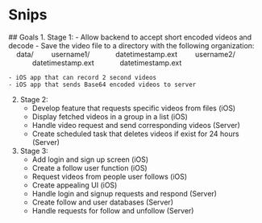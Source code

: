 # Snips

<snippet>
  <content>
## Goals
1. Stage 1:
    - Allow backend to accept short encoded videos and decode
    - Save the video file to a directory with the following organization:  
				&nbsp;&nbsp;&nbsp;&nbsp;data/  
						&nbsp;&nbsp;&nbsp;&nbsp;&nbsp;&nbsp;&nbsp;&nbsp;username1/  
								&nbsp;&nbsp;&nbsp;&nbsp;&nbsp;&nbsp;&nbsp;&nbsp;&nbsp;&nbsp;&nbsp;&nbsp;datetimestamp.ext  
						&nbsp;&nbsp;&nbsp;&nbsp;&nbsp;&nbsp;&nbsp;&nbsp;username2/  
								&nbsp;&nbsp;&nbsp;&nbsp;&nbsp;&nbsp;&nbsp;&nbsp;&nbsp;&nbsp;&nbsp;&nbsp;datetimestamp.ext  
								&nbsp;&nbsp;&nbsp;&nbsp;&nbsp;&nbsp;&nbsp;&nbsp;&nbsp;&nbsp;&nbsp;&nbsp;datetimestamp.ext  
 
    - iOS app that can record 2 second videos 
    - iOS app that sends Base64 encoded videos to server
2. Stage 2: 
     - Develop feature that requests specific videos from files (iOS)
     - Display fetched videos in a group in a list (iOS)
     - Handle video request and send corresponding videos (Server)
     - Create scheduled task that deletes videos if exist for 24 hours (Server)
3. Stage 3:
     - Add login and sign up screen (iOS)
     - Create a follow user function (iOS)
     - Request videos from people user follows (iOS)
     - Create appealing UI (iOS)
     - Handle login and signup requests and respond (Server)
     - Create follow and user databases (Server)
     - Handle requests for follow and unfollow (Server)
</content>

</snippet>

